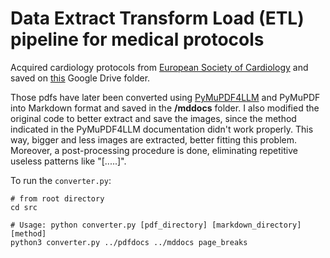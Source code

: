 # Data Extract Transform Load (ETL) pipeline for medical protocols

Acquired cardiology protocols from [European Society of Cardiology](https://www.escardio.org/Guidelines) and saved on [this](https://drive.google.com/drive/folders/1rgaemZ4Jetyz98ivTw8fpLIndgZ2jczn?usp=sharing) Google Drive folder.

Those pdfs have later been converted using [PyMuPDF4LLM](https://pymupdf.readthedocs.io/en/latest/pymupdf4llm/) and PyMuPDF into Markdown format and saved in the **/mddocs** folder. I also modified the original code to better extract and save the images, since the method indicated in the PyMuPDF4LLM documentation didn't work properly. This way, bigger and less images are extracted, better fitting this problem. Moreover, a post-processing procedure is done, eliminating repetitive useless patterns like "[.....]".

To run the `converter.py`:
```[languages=bash]
# from root directory
cd src

# Usage: python converter.py [pdf_directory] [markdown_directory] [method]
python3 converter.py ../pdfdocs ../mddocs page_breaks
```

